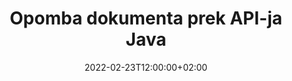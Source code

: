 ---
############################# Static ############################
layout: "product"
date: 2022-02-23T12:00:00+02:00
draft: false

product: "Annotation"
product_tag: "annotation"
platform: "Java"
platform_tag: "java"

############################# Head ############################
head_title: "Java Document Annotation API | Ogled in komentiranje slik PDF Word Excel PPTX"
head_description: "Java Document Annotation API. Oglejte si, označite, komentirajte in opombe PDF Word DOCX, Excel XLSX, PPTX, EML EMLX, VSS VSD, OTP, CAD in formati slikovnih datotek."

############################# Header ##########################
title: "Opomba dokumenta prek API-ja Java"
description: "Zgradite aplikacije Java z zmožnostmi ogledovanja in označevanja PDF, HTML, MS Office in drugih formatov dokumentov brez namestitve zunanje programske opreme."
button:
    enable: true
    icon: "fas fa-arrow-down"
    label: "Prenesite brezplačno preskusno različico"
    link: "https://downloads.groupdocs.com/annotation/java"

############################# SubMenu #########################
submenu:
    enable: true
    
    left:
        img_alt: "GroupDocs.Annotation for Java"
        image: "https://www.groupdocs.cloud/templates/groupdocs/images/product-logos/groupdocs-annotation-java.png"
        product: "GroupDocs.Annotation"
        platform: "Java"

    middle:
        button:
            # button loop
            - link: "#features"
              text: "Lastnosti"

            # button loop
            - link: "https://products.groupdocs.app/annotation"
              text: "Predstavitve v živo"

            # button loop
            - link: "https://purchase.groupdocs.com/pricing/annotation/java"
              text: "Cenitev"

    right:
        link_download: "https://downloads.groupdocs.com/annotation"
        link_learn: "https://docs.groupdocs.com/annotation/java/"
        link_buy: "https://purchase.groupdocs.com"

############################# Overview ############################
overview:
    enable: true
    content: |
      GroupDocs.Annotation Java API je izdelek, ki omogoča delo z opombami v dokumentih na različnih platformah in operacijskih sistemih, kot so Android, MacOS, Linux, Windows. GroupDocs.Annotation ponuja knjižnico s preprostim API-jem, ki nudi številne prednosti: če na primer želite ohraniti zaupnost podatkov ali izbrati, koliko energije potrebujete za delo s knjižnico, ali delno spremeniti delo z opombami, je knjižnica zelo lahek in prilagodljiv.

      GroupDocs.Annotation for Java API vam omogoča delo z različnimi vrstami pripisov, ki vključujejo: besedilo, poličrt, območje, podčrtano, točko, vodni žig, puščico, elipso, zamenjavo besedila, razdaljo, besedilno polje, urejanje virov itd. In podpira večino priljubljeni formati dokumentov, kot so: PDF, HTML, Microsoft Office Word, Excelove preglednice, PowerPoint predstavitve, Visio, Outlookova e-pošta, slike, metadatoteke, CAD risbe in različni drugi formati. API omogoča pridobivanje sličic strani dokumentov in podpira uvoz in izvoz opomb v in iz datotek PDF.

      Z uporabo knjižnice lahko [dodate](/annotation/java/bmp/), [uredite](/annotation/java/bmp/), [izvlečete](/annotation/java/bmp/) in [izbrišete](/annotation/java/bmp/) opombe iz dokumentov, zasukanje dokumentov, rešitev za spreminjanje sličic in to ni popoln seznam vseh možnosti. Ponuja tudi obsežen nabor podatkovnih objektov za prilagoditev lastnosti opomb glede na vaše zahteve znotraj vseh podprtih formatov dokumentov.

      Delo z API-jem GroupDocs.Annotation for Java je zelo preprosto in je sestavljeno iz samo nekaj osnovnih korakov. Najprej morate nastaviti licenco, nato izbrati datoteko, s katero želite delati, nato pa nekako manipulirati z opombami dokumenta (brisanje/urejanje/ekstrahiranje/brisanje) in rezultat shraniti. Za več informacij glejte [dokumentacijo izdelka](https://docs.groupdocs.com/annotation/java/getting-started/) ali naše [primere](https://github.com/groupdocs-annotation/GroupDocs.Annotation-for-Java).
      
      GroupDocs.Annotation se redno posodablja in nudi podporo svojim strankam, vedno ste dobrodošli, da nam postavite vprašanja ali pošljete svoje ideje ali nam poveste o svojih potrebah po nečem novem in z veseljem bomo to implementirali v naše nove različice.
    tabs:
      enable: true
      
      ## TAB ONE ##
      tab_one:
        description: |
          Sledi pregled GroupDocs.Annotation za Javo:
      
        right:
          enable: true
          icon: "fab fa-html5"
          title:  Pregled
          content: |
            * Dodajte opombe
            * Izvoz opomb 
            * Uvoz opomb
            * Komentarji na podlagi odgovorov
            * Združljivost pripisov
      
      ## TAB TWO ##
      tab_two:
        description: |
          GroupDocs.Annotation za Javo podpira vse priljubljene [formate datotek dokumentov](https://docs.groupdocs.com/annotation/java/supported-document-formats/), vključno z: Microsoft Office, PDF, slike in številnimi drugimi.

        left:
          enable: true
          table:
            # table loop
            - title: "Microsoft Office Formats"
              content: |
                * **Word**: [DOC](/annotation/java/doc/), [DOCX](/annotation/java/docx/), [DOCM](/annotation/java/docm/), [DOT](/annotation/java/dot/), [DOTX](/annotation/java/dotx/), [RTF](/annotation/java/rtf/)
                * **Excel**: [XLS](/annotation/java/xls/), [XLSX](/annotation/java/xlsx/), [XLSB](/annotation/java/xlsb/), [XLSM](/annotation/java/xlsm/)
                * **PowerPoint**: [PPT](/annotation/java/ppt/), [PPTX](/annotation/java/pptx/), [PPS](/annotation/java/pps/), [PPSX](/annotation/java/ppsx/), [POTM](/annotation/java/potm/), [POTX](/annotation/java/potx/), [PPSM](/annotation/java/ppsm/), [PPTM](/annotation/java/pptm/), [WMF](/annotation/java/wmf/), [EMF](/annotation/java/emf/)
                * **Outlook**: [EML](/annotation/java/eml/), [EMLX](/annotation/java/emlx/), [MSG](/annotation/java/msg/)
                * **Visio**: [VSS](/annotation/java/vss/), [VST](/annotation/java/vst/), [VSD](/annotation/java/vsd/), [VSDX](/annotation/java/vsdx/), [VSX](/annotation/java/vsx/)

        right:
          enable: true
          table:
            # table loop
            - title: "Other Formats"
              content: |
                * **Portable**: [PDF](/annotation/java/pdf/) (PDF/A-1a, PDF/A-1b, PDF/A-2a)
                * **OpenDocument**: [ODT](/annotation/java/odt/), [ODS](/annotation/java/ods/), [ODP](/annotation/java/odp/)
                * **Images**: [BMP](/annotation/java/bmp/), [JPG](/annotation/java/jpg/), [JPEG](/annotation/java/jpeg/), [TIFF](/annotation/java/tiff/), [TIF](/annotation/java/tif/), [PNG](/annotation/java/png/), [GIF](/annotation/java/gif/), [DCM](/annotation/java/dcm/), [DICOM](/annotation/java/dicom/)
                * **AutoCAD**: [DWG](/annotation/java/dwg/), [DXF](/annotation/java/dxf/), [CAD](/annotation/java/cad/)
                * **Other**: [HTM](/annotation/java/htm/), [HTML](/annotation/java/html/), [CSV](/annotation/java/csv/), [DJVU](/annotation/java/djvu/), [OTP](/annotation/java/otp/), [OTT](/annotation/java/ott/)

      ## TAB THREE ##
      tab_three:
        description: |
          GroupDocs.Annotation za Javo podpira naslednje operacijske sisteme, ogrodja in upravitelje paketov:
        
        left:
          enable: true
          table:
            # table loop
            - icon: "fab fa-windows"
              title:  Operacijski sistemi
              content: |
                * Microsoft Windows Desktop
                * Microsoft Windows Server
                * Linux
                * MacOS

            # table loop
            - icon: "fas fa-code"
              title:  Podprta ogrodja
              content: |
                * Java 7 (1.7) and above

        right:
          enable: true
          table:
            # table loop
            - icon: "fas fa-cogs"
              title:  Razvojna okolja
              content: |
                * NetBeans
                * IntelliJ IDEA
                * Eclipse

            # table loop
            - icon: "fas fa-tools"
              title:  Orodje za avtomatizacijo gradnje
              content: |
                * Maven

############################# Features ############################
features:
    enable: true
    title: GroupDocs. Annotation for Java Features

    feature:
      # feature loop
      - icon: "fas fa-copy"
        link: "https://docs.groupdocs.com/annotation/java/add-area-annotation/"
        content: Dodajte opombo območja v dokument in povežite preproste in ugnezdene komentarje

      # feature loop
      - icon: "fas fa-eye"
        link: "https://docs.groupdocs.com/annotation/java/add-arrow-annotation/"
        content: Pokažite na določeno vsebino s puščičnim pripisom

      # feature loop
      - icon: "fas fa-bolt"
        link: "https://docs.groupdocs.com/annotation/java/add-watermark-annotation/"
        content: Nastavite besedilne vodne žige na PDF, diapozitive, Excelove delovne liste, slike in diagrame v poševnem položaju
      
      # feature loop
      - icon: "fas fa-file-powerpoint"
        link: "https://docs.groupdocs.com/annotation/java/add-point-annotation/"
        content: Dodajte pojavne komentarje na poljubno mesto v dokumentu z opombo točke

      # feature loop
      - icon: "fas fa-code"
        link: "https://docs.groupdocs.com/annotation/java/add-polyline-annotation/"
        content: Uporabite opombo poličnice za povezavo zaporedja segmentov črte, segmentov loka ali obojega

      # feature loop
      - icon: "fas fa-cloud"
        link: "https://docs.groupdocs.com/annotation/java/add-ellipse-annotation/"
        content: Dodajte opombo elipse v PDF, Wordove dokumente, preglednice, predstavitve, diagrame in slike

      # feature loop
      - icon: "fas fa-remove-format"
        link: "https://docs.groupdocs.com/annotation/java/add-watermark-annotation/"
        content: Dodajte kotne vodne žige za PDF, PowerPoint, Excel, slike in diagrame

      # feature loop
      - icon: "fas fa-comment-slash"
        link: "https://docs.groupdocs.com/annotation/java/add-underline-annotation/"
        content: Pridobi koordinate besedilne opombe v slikovni predstavitvi dokumenta

      # feature loop
      - icon: "fas fa-location-arrow"
        link: "https://docs.groupdocs.com/annotation/java/add-annotation-to-the-document/"
        content: Podčrtajte, prečrtajte ali spremenite določeno besedilo v dokumentu

      # feature loop
      - icon: "fas fa-border-all"
        link: "https://docs.groupdocs.com/annotation/java/add-annotation-to-the-document/"
        content: Dodajte besedilni žig ali vodni žig in besedilno polje v dokument

      # feature loop
      - icon: "fas fa-wrench"
        link: "https://docs.groupdocs.com/annotation/java/add-point-annotation/"
        content: Uvozite in izvozite pripombe med Wordove dokumente in PowerPointove predstavitve

      # feature loop
      - icon: "fas fa-columns"
        link: "https://docs.groupdocs.com/annotation/java/add-strikeout-annotation/"
        content: Dodajte opombe Excelovim preglednicam z vrstami opomb Text, TextReplacement, Watermark & ​​Resource Redaction

      # feature loop
      - icon: "fas fa-file-word"
        link: "https://docs.groupdocs.com/annotation/java/get-file-info/"
        content: Predstavitvam in diapozitivom v PowerPointu dodajte opombe poličrt, prečrtano, podčrtano ali besedilo

      # feature loop
      - icon: "fas fa-envelope"
        link: "https://docs.groupdocs.com/annotation/java/basic-usage/"
        content: Označite opombe točk v predstavitvah z uporabo koordinat X, Y

      # feature loop
      - icon: "fas fa-print"
        link: "https://docs.groupdocs.com/annotation/java/add-strikeout-annotation/"
        content: Dodajte opombe za prečrtano, besedilo, podčrtano ali poličrto slikam

      # feature loop
      - icon: "fas fa-file-archive"
        link: "https://docs.groupdocs.com/annotation/java/add-link-annotation/"
        content: Pridobite informacije o dokumentu in slike za diagrame Visio, kot sta VSS in VSD
      
      # feature loop
      - icon: "fas fa-file-code"
        link: "https://docs.groupdocs.com/annotation/java/basic-usage/"
        content: Pridobite sličice strani dokumenta in delajte z večstranskimi datotekami TIFF

      # feature loop
      - icon: "fas fa-file-excel"
        link: "https://docs.groupdocs.com/annotation/java/get-file-info/"
        content: Pridobite vse opombe dokumenta z enim klicem funkcije

      # feature loop
      - icon: "fas fa-heading"
        link: "https://docs.groupdocs.com/annotation/java/add-link-annotation/"
        content: Dodajte opombe povezav v PDF, Word in PowerPoint predstavitve

      # feature loop
      - icon: "fas fa-project-diagram"
        link: "https://docs.groupdocs.com/annotation/java/add-point-annotation/"
        content: Podpora za razčlenjevanje poti SVG za PDF, Word, diagrame, diapozitive in druge glavne formate dokumentov

      # feature loop
      - icon: "fas fa-cube"
        link: "https://docs.groupdocs.com/annotation/java/technical-support/"
        content: Podpora za dodajanje opombe vodnega žiga dokumentom Word in čiščenje za zamenjavo besedila

      # feature loop
      - icon: "fab fa-uncharted"
        link: "https://docs.groupdocs.com/annotation/java/technical-support/"
        content: Podpora za obdelavo oblik v diagramih za besedilne opombe
  
      # feature loop
      - icon: "fab fa-uncharted"
        link: "https://docs.groupdocs.com/annotation/java/advanced-usage/"
        content: Prihranite čas s predpomnjenjem predogledov strani dokumentov za hitrejšo obdelavo
  
      # feature loop
      - icon: "fab fa-uncharted"
        link: "https://docs.groupdocs.com/annotation/java/add-annotation-to-the-document/"
        content: Enostavno dodajte opombe dokumentom Word, Excel in PowerPoint tudi s starejšimi formati

      # feature loop
      - icon: "fab fa-uncharted"
        link: "https://docs.groupdocs.com/annotation/java/add-distance-annotation/"
        content: Prikažite napise opomb o razdaljah za Excel, PowerPoint in diagrame

############################# Support ############################
support:
    enable: true

############################# Solutions ############################
solutions:
    enable: true
    title: GroupDocs.Annotation ponuja API-je za ogled dokumentov za druga priljubljena razvojna okolja

    solution:
        # solution loop
        - img_alt: "GroupDocs.Annotation for .NET"
          image: "https://www.groupdocs.cloud/templates/groupdocs/images/product-logos/groupdocs-annotation-net.png"
          product: "GroupDocs.Annotation"
          platform: ".NET"
          link: "/annotation/net/"

############################# Back to top ###############################
back_to_top:
  enable: true
---